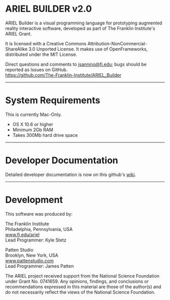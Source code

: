 ARIEL BUILDER v2.0
==================

ARIEL Builder is a visual programming language for prototyping augmented reality interactive software, developed as part of The Franklin Institute's ARIEL Grant.


It is licensed with a Creative Commons Attribution-NonCommercial-ShareAlike 3.0 Unported License.
It makes use of OpenFrameworks, distributed under the MIT License.

Direct questions and comments to jsannino@fi.edu; bugs should be reported as Issues on GitHub.  
https://github.com/The-Franklin-Institute/ARIEL_Builder

* * *

System Requirements
===================

This is currently Mac-Only.

* OS X 10.6 or higher
* Minimum 2Gb RAM
* Takes 300Mb hard drive space

* * *

Developer Documentation
=======================

Detailed developer documentation is now on this github's [wiki](https://github.com/The-Franklin-Institute/ARIEL_Builder/wiki).

* * *

Development
===============

This software was produced by:

The Franklin Institute  
Philadelphia, Pennsylvania, USA  
www.fi.edu/ariel  
Lead Programmer: Kyle Stetz
 
Patten Studio  
Brooklyn, New York, USA  
www.pattenstudio.com  
Lead Programmer: James Patten  

The ARIEL project received support from the National Science Foundation under Grant No. 0741659. Any opinions, findings, and conclusions or recommendations expressed in this material are those
of the author(s) and do not necessarily reflect the views of the National Science Foundation.
